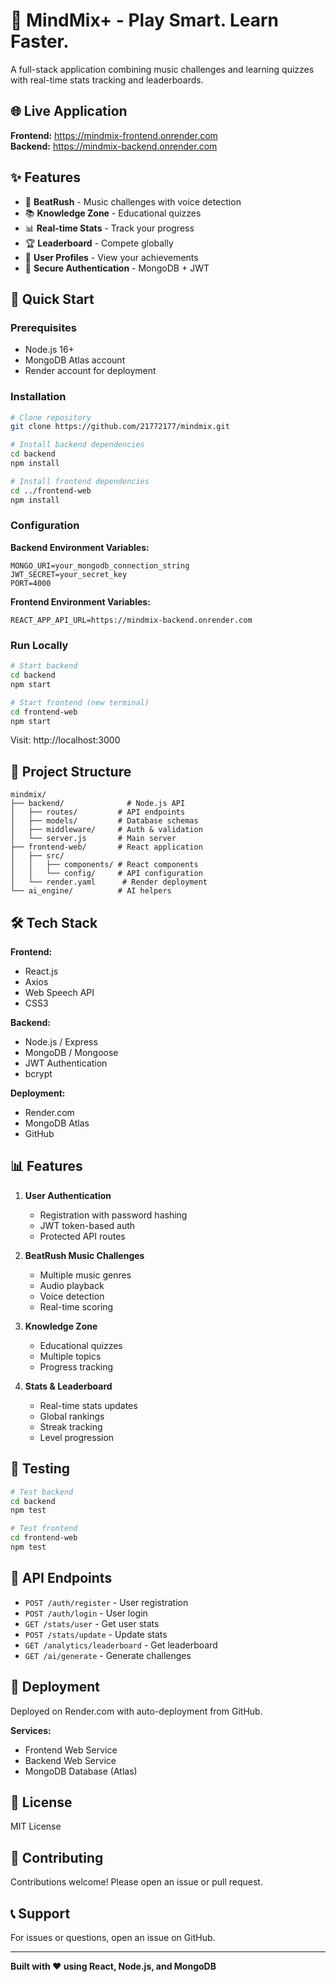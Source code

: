 # 🧠 MindMix+ - Play Smart. Learn Faster.

A full-stack application combining music challenges and learning quizzes with real-time stats tracking and leaderboards.

## 🌐 Live Application

**Frontend:** https://mindmix-frontend.onrender.com  
**Backend:** https://mindmix-backend.onrender.com

## ✨ Features

- 🎵 **BeatRush** - Music challenges with voice detection
- 📚 **Knowledge Zone** - Educational quizzes
- 📊 **Real-time Stats** - Track your progress
- 🏆 **Leaderboard** - Compete globally
- 👤 **User Profiles** - View your achievements
- 🔐 **Secure Authentication** - MongoDB + JWT

## 🚀 Quick Start

### Prerequisites
- Node.js 16+
- MongoDB Atlas account
- Render account for deployment

### Installation

```bash
# Clone repository
git clone https://github.com/21772177/mindmix.git

# Install backend dependencies
cd backend
npm install

# Install frontend dependencies
cd ../frontend-web
npm install
```

### Configuration

**Backend Environment Variables:**
```env
MONGO_URI=your_mongodb_connection_string
JWT_SECRET=your_secret_key
PORT=4000
```

**Frontend Environment Variables:**
```env
REACT_APP_API_URL=https://mindmix-backend.onrender.com
```

### Run Locally

```bash
# Start backend
cd backend
npm start

# Start frontend (new terminal)
cd frontend-web
npm start
```

Visit: http://localhost:3000

## 📁 Project Structure

```
mindmix/
├── backend/              # Node.js API
│   ├── routes/         # API endpoints
│   ├── models/         # Database schemas
│   ├── middleware/     # Auth & validation
│   └── server.js       # Main server
├── frontend-web/       # React application
│   ├── src/
│   │   ├── components/ # React components
│   │   └── config/     # API configuration
│   └── render.yaml      # Render deployment
└── ai_engine/          # AI helpers
```

## 🛠️ Tech Stack

**Frontend:**
- React.js
- Axios
- Web Speech API
- CSS3

**Backend:**
- Node.js / Express
- MongoDB / Mongoose
- JWT Authentication
- bcrypt

**Deployment:**
- Render.com
- MongoDB Atlas
- GitHub

## 📊 Features

1. **User Authentication**
   - Registration with password hashing
   - JWT token-based auth
   - Protected API routes

2. **BeatRush Music Challenges**
   - Multiple music genres
   - Audio playback
   - Voice detection
   - Real-time scoring

3. **Knowledge Zone**
   - Educational quizzes
   - Multiple topics
   - Progress tracking

4. **Stats & Leaderboard**
   - Real-time stats updates
   - Global rankings
   - Streak tracking
   - Level progression

## 🧪 Testing

```bash
# Test backend
cd backend
npm test

# Test frontend
cd frontend-web
npm test
```

## 📝 API Endpoints

- `POST /auth/register` - User registration
- `POST /auth/login` - User login
- `GET /stats/user` - Get user stats
- `POST /stats/update` - Update stats
- `GET /analytics/leaderboard` - Get leaderboard
- `GET /ai/generate` - Generate challenges

## 🚀 Deployment

Deployed on Render.com with auto-deployment from GitHub.

**Services:**
- Frontend Web Service
- Backend Web Service
- MongoDB Database (Atlas)

## 📄 License

MIT License

## 👥 Contributing

Contributions welcome! Please open an issue or pull request.

## 📞 Support

For issues or questions, open an issue on GitHub.

---

**Built with ❤️ using React, Node.js, and MongoDB**

